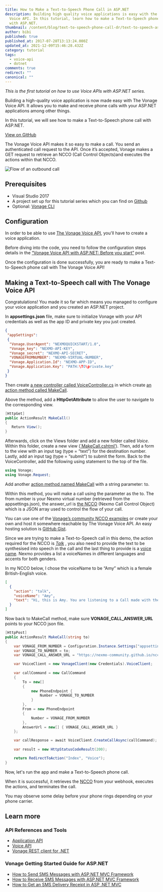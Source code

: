```yaml
---
title: How to Make a Text-to-Speech Phone Call in ASP.NET
description: Building high quality voice applications is easy with the Vonage
  Voice API. In this tutorial, learn how to make a Text-to-Speech phone call
  with ASP.NET.
thumbnail: /content/blog/text-to-speech-phone-call-dr/text-to-speech-asp.png
author: bibi
published: true
published_at: 2017-07-28T13:13:24.000Z
updated_at: 2021-12-09T15:46:28.432Z
category: tutorial
tags:
  - voice-api
  - dotnet
comments: true
redirect: ""
canonical: ""
---
```

*This is the first tutorial on how to use Voice APIs with ASP.NET series.*

Building a high-quality voice application is now made easy with The Vonage Voice API. It allows you to make and receive phone calls with your ASP.NET applications among other things.

In this tutorial, we will see how to make a Text-to-Speech phone call with ASP.NET.

[View on GitHub](https://github.com/Vonage/vonage-dotnet-code-snippets/blob/ASPNET/NexmoDotNetQuickStarts/Controllers/VoiceController.cs)

The Vonage Voice API makes it so easy to make a call. You send an authenticated call request to the API. Once it’s accepted, Vonage makes a GET request to retrieve an NCCO (Call Control Objects)and executes the actions within that NCCO.

![Flow of an outbound call](/content/blog/how-to-make-a-text-to-speech-phone-call-in-asp-net/call-outbound-diagram.gif)

## Prerequisites

* Visual Studio 2017
* A project set up for this tutorial series which you can find on [Github](https://github.com/nexmo-community/nexmo-dotnet-quickstart/tree/ASPNET/NexmoDotNetQuickStarts)
* Optional: [Vonage CLI](https://github.com/Vonage/vonage-cli)

<sign-up number></sign-up>

## Configuration

In order to be able to use [The Vonage Voice API](https://developer.vonage.com/voice/voice-api/overview), you'll have to create a voice application.

Before diving into the code, you need to follow the configuration steps details in the [“Vonage Voice API with ASP.NET: Before you start”](https://learn.vonage.com/blog/2017/07/28/nexmo-voice-api-asp-net-configure-dr) post.

Once the configuration is done successfully, you are ready to make a Text-to-Speech phone call with The Vonage Voice API! 

## Making a Text-to-Speech call with The Vonage Voice API

Congratulations! You made it so far which means you managed to configure your voice application and you created an ASP.NET project. 

In **appsettings.json** file, make sure to initialize Vonage with your API credentials as well as the app ID and private key you just created.

```json
{
 "appSettings": 
 {
  "Vonage.UserAgent": "NEXMOQUICKSTART/1.0",
  "Vonage_key": "NEXMO-API-KEY",
  "Vonage_secret": "NEXMO-API-SECRET",
  "VONAGEFROMNUMBER": "NEXMO-VIRTUAL-NUMBER",
  "Vonage.Application.Id": "NEXMO-APP-ID",
  "Vonage.Application.Key": "PATH:\TO\private.key"
 }
}
```

Then create [a new controller called VoiceController.cs](https://github.com/nexmo-community/nexmo-dotnet-quickstart/blob/b9b3ba0dcf7a2e35d8b14b06680e89ab989c0d88/NexmoDotNetQuickStarts/Controllers/VoiceController.cs) in which create [an action method called MakeCall](https://github.com/nexmo-community/nexmo-dotnet-quickstart/blob/b9b3ba0dcf7a2e35d8b14b06680e89ab989c0d88/NexmoDotNetQuickStarts/Controllers/VoiceController.cs).

Above the method, add a **HttpGetAttribute** to allow the user to navigate to the corresponding view.

```csharp
[HttpGet]
public ActionResult MakeCall()
{
   Return View();
}
```

Afterwards, click on the Views folder and add a new folder called *Voice*. Within this folder, create a new view ([`MakeCall.cshtml’](https://github.com/nexmo-community/nexmo-dotnet-quickstart/blob/b9b3ba0dcf7a2e35d8b14b06680e89ab989c0d88/NexmoDotNetQuickStarts/Views/Voice/MakeCall.cshtml)). Then, add a form to the view with an input tag (type = “text”) for the destination number. Lastly, add an input tag (type = “submit”) to submit the form.
Back to the VoiceController, add the following using statement to the top of the file.

```csharp
using Vonage;
using Vonage.Request;
```

Add another [action method named MakeCall](https://github.com/nexmo-community/nexmo-dotnet-quickstart/blob/b9b3ba0dcf7a2e35d8b14b06680e89ab989c0d88/NexmoDotNetQuickStarts/Controllers/VoiceController.cs#L20-L49) with a string parameter: to.

Within this method, you will make a call using the parameter as the to. The from number is your Nexmo virtual number (retrieved from the appsettings.json), the answer_url is [the NCCO](https://developer.vonage.com/voice/voice-api/ncco-reference) (Nexmo Call Control Object) which is a JSON array used to control the flow of your call. 

You can use one of the [Vonage’s community NCCO examples](https://github.com/nexmo-community/ncco-examples/) or create your own and host it somewhere reachable by The Vonage Voice API. An easy hosting solution is [GitHub Gist](https://gist.github.com/). 

Since we are trying to make a Text-to-Speech call in this demo, the action required for the NCCO is *[Talk](https://developer.nexmo.com/api/voice/ncco#talk)* , you also need to provide the text to be synthesised into speech in the call and the last thing to provide is a [voice name](https://developer.nexmo.com/api/voice/ncco#voice-names). Nexmo provides a list a voiceNames in different languages and accents for both genders.

In my NCCO below, I chose the voiceName to be “Amy” which is a female British-English voice. 

```json
[
  {
    "action": "talk",
    "voiceName": "Amy",
    "text": "Hi, this is Amy. You are listening to a Call made with the Vonage Voice API"
  }
]
```

Now back to MakeCall method, make sure **VONAGE_CALL_ANSWER_URL** points to your NCCO json file.

```csharp
[HttpPost]
public ActionResult MakeCall(string to)
{
    var VONAGE_FROM_NUMBER = Configuration.Instance.Settings["appsettings:VONAGE_FROM_NUMBER"];
    var VONAGE_TO_NUMBER = to;
    var VONAGE_CALL_ANSWER_URL = "https://nexmo-community.github.io/ncco-examples/first_call_talk.json";

    var VoiceClient = new VonageClient(new Credentials).VoiceClient;
  
    var callCommand = new CallCommand
    {
        To = new[]
        {
            new PhoneEndpoint {
                Number = VONAGE_TO_NUMBER
            }
        },
        From = new PhoneEndpoint
        {
            Number = VONAGE_FROM_NUMBER
        },
        AnswerUrl = new[] { VONAGE_CALL_ANSWER_URL }
    };

    var callResponse = await VoiceClient.CreateCallAsync(callCommand);
  
    var result = new HttpStatusCodeResult(200);

    return RedirectToAction("Index", "Voice");
}
```

Now, let's run the app and make a Text-to-Speech phone call.

When it is successful, it retrieves the [NCCO](https://developer.vonage.com/voice/voice-api/ncco-reference) from your webhook, executes the actions, and terminates the call.

You may observe some delay before your phone rings depending on your phone carrier.

## Learn more

### API References and Tools

* [Application API](https://developer.vonage.com/concepts/guides/application)
* [Voice API](https://developer.vonage.com/voice/voice-api/overview)
* [Vonage REST client for .NET](https://github.com/Nexmo/nexmo-dotnet)

### Vonage Getting Started Guide for ASP.NET

* [How to Send SMS Messages with ASP.NET MVC Framework](https://learn.vonage.com/blog/2017/03/23/send-sms-messages-asp-net-mvc-framework-dr/)
* [How to Receive SMS Messages with ASP.NET MVC Framework](https://learn.vonage.com/blog/2017/03/31/recieve-sms-messages-with-asp-net-mvc-framework-dr/)
* [How to Get an SMS Delivery Receipt in ASP .NET MVC](https://learn.vonage.com/blog/2017/07/21/get-sms-delivery-receipt-asp-net-mvc-dr/)